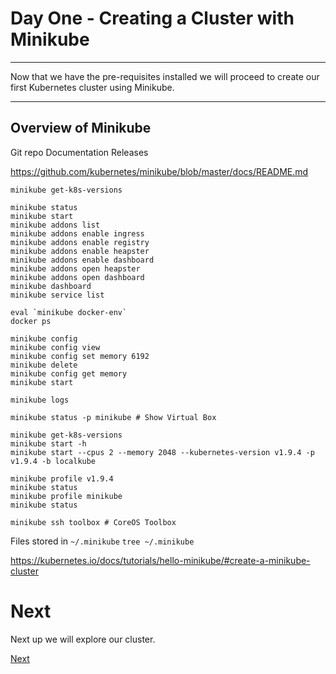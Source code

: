 # Day One - Creating a Cluster with Minikube

---

Now that we have the pre-requisites installed we will proceed to create our first Kubernetes cluster using Minikube.

---


## Overview of Minikube

Git repo
Documentation
Releases

https://github.com/kubernetes/minikube/blob/master/docs/README.md



```console
minikube get-k8s-versions

minikube status
minikube start
minikube addons list
minikube addons enable ingress
minikube addons enable registry
minikube addons enable heapster
minikube addons enable dashboard
minikube addons open heapster
minikube addons open dashboard
minikube dashboard
minikube service list

eval `minikube docker-env`
docker ps

minikube config
minikube config view
minikube config set memory 6192
minikube delete 
minikube config get memory
minikube start

minikube logs

minikube status -p minikube # Show Virtual Box 

minikube get-k8s-versions
minikube start -h
minikube start --cpus 2 --memory 2048 --kubernetes-version v1.9.4 -p v1.9.4 -b localkube

minikube profile v1.9.4
minikube status
minikube profile minikube
minikube status

minikube ssh toolbox # CoreOS Toolbox
```

Files stored in `~/.minikube`
`tree ~/.minikube`


https://kubernetes.io/docs/tutorials/hello-minikube/#create-a-minikube-cluster



# Next

Next up we will explore our cluster.

[Next](01-04.md)